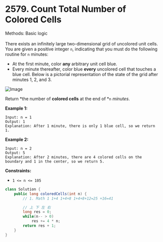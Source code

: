 # 2579. Count Total Number of Colored Cells  

  Methods: Basic logic </br> </br>There exists an infinitely large two-dimensional grid of uncolored unit cells. You are given a positive integer `n`, indicating that you must do the following routine for `n` minutes:

- At the first minute, color **any** arbitrary unit cell blue.
- Every minute thereafter, color blue **every** uncolored cell that touches a blue cell.
Below is a pictorial representation of the state of the grid after minutes 1, 2, and 3.

![Image](https://assets.leetcode.com/uploads/2023/01/10/example-copy-2.png)

Return *the number of ****colored cells**** at the end of *`n` *minutes*.

**Example 1:**

```plain text
Input: n = 1
Output: 1
Explanation: After 1 minute, there is only 1 blue cell, so we return 1.

```

**Example 2:**

```plain text
Input: n = 2
Output: 5
Explanation: After 2 minutes, there are 4 colored cells on the boundary and 1 in the center, so we return 5.

```

**Constraints:**

- `1 <= n <= 105`
```java
class Solution {
    public long coloredCells(int n) {
        // 1. Math 1 1+4 1+4+8 1+4+8+12=25 +16=41

        // 上 下 左 右
        long res = 0;
        while(n-- > 0) 
            res += 4 * n;
        return res + 1;
    }
}
```

